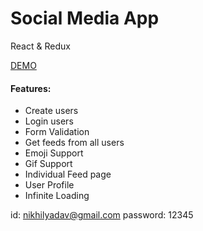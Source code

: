 # Social Media App

React & Redux

[DEMO](https://rohankumr.github.io/campk12 "Social Media app") 

#### Features:
* Create users
* Login users
* Form Validation
* Get feeds from all users
* Emoji Support
* Gif Support
* Individual Feed page
* User Profile
* Infinite Loading


id: nikhilyadav@gmail.com
password: 12345
